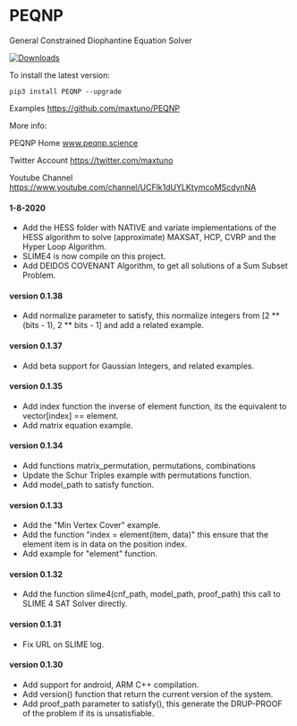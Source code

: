 # PEQNP
General Constrained Diophantine Equation Solver

[![Downloads](https://pepy.tech/badge/peqnp)](https://pepy.tech/project/peqnp)

To install the latest version:

    pip3 install PEQNP --upgrade

Examples https://github.com/maxtuno/PEQNP

More info:

PEQNP Home
www.peqnp.science

Twitter Account
https://twitter.com/maxtuno

Youtube Channel
https://www.youtube.com/channel/UCFlk1dUYLKtymcoMScdynNA

#### 1-8-2020
- Add the HESS folder with NATIVE and variate implementations of the HESS algorithm to solve (approximate) MAXSAT, HCP, CVRP and the Hyper Loop Algorithm. 
- SLIME4 is now compile on this project.
- Add DEIDOS COVENANT Algorithm, to get all solutions of a Sum Subset Problem. 

#### version 0.1.38
- Add normalize parameter to satisfy, this normalize integers from [2 ** (bits - 1), 2 ** bits - 1] and add a related example.

#### version 0.1.37
- Add beta support for Gaussian Integers, and related examples.

#### version 0.1.35
- Add index function the inverse of element function, its the equivalent to vector[index] == element.
- Add matrix equation example.

#### version 0.1.34
- Add functions matrix_permutation, permutations, combinations
- Update the Schur Triples example with permutations function.
- Add model_path to satisfy function.

#### version 0.1.33
- Add the "Min Vertex Cover" example.
- Add the function "index = element(item, data)" this ensure that the element item is in data on the position index.
- Add example for "element" function.

#### version 0.1.32
- Add the function slime4(cnf_path, model_path, proof_path) this call to SLIME 4 SAT Solver directly.

#### version 0.1.31
- Fix URL on SLIME log.

#### version 0.1.30
- Add support for android, ARM C++ compilation.
- Add version() function that return the current version of the system.
- Add proof_path parameter to satisfy(), this generate the DRUP-PROOF of the problem if its is unsatisfiable.
 
